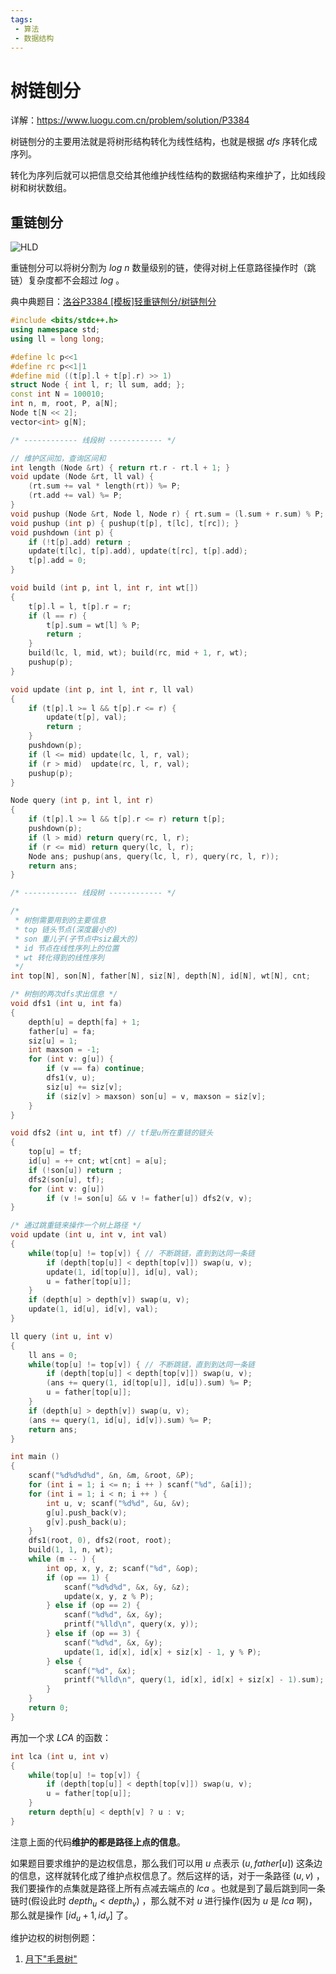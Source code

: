 ```yaml
---
tags:
 - 算法
 - 数据结构
---
```


# 树链刨分

详解：https://www.luogu.com.cn/problem/solution/P3384

树链刨分的主要用法就是将树形结构转化为线性结构，也就是根据 $dfs$ 序转化成序列。

转化为序列后就可以把信息交给其他维护线性结构的数据结构来维护了，比如线段树和树状数组。

## 重链刨分

![HLD](https://oi-wiki.org/graph/images/hld.png)

重链刨分可以将树分割为 $log \ n$ 数量级别的链，使得对树上任意路径操作时（跳链）复杂度都不会超过 $log$ 。

典中典题目：[洛谷P3384 [模板]轻重链刨分/树链刨分](https://www.luogu.com.cn/problem/P3384)

```c++
#include <bits/stdc++.h>
using namespace std;
using ll = long long;

#define lc p<<1
#define rc p<<1|1
#define mid ((t[p].l + t[p].r) >> 1)
struct Node { int l, r; ll sum, add; };
const int N = 100010;
int n, m, root, P, a[N];
Node t[N << 2];
vector<int> g[N];

/* ------------ 线段树 ------------ */

// 维护区间加，查询区间和
int length (Node &rt) { return rt.r - rt.l + 1; }
void update (Node &rt, ll val) {
    (rt.sum += val * length(rt)) %= P;
    (rt.add += val) %= P;
}
void pushup (Node &rt, Node l, Node r) { rt.sum = (l.sum + r.sum) % P; }
void pushup (int p) { pushup(t[p], t[lc], t[rc]); }
void pushdown (int p) {
    if (!t[p].add) return ;
    update(t[lc], t[p].add), update(t[rc], t[p].add);
    t[p].add = 0;
}

void build (int p, int l, int r, int wt[])
{
    t[p].l = l, t[p].r = r;
    if (l == r) {
        t[p].sum = wt[l] % P;
        return ;
    }
    build(lc, l, mid, wt); build(rc, mid + 1, r, wt);
    pushup(p);
}

void update (int p, int l, int r, ll val)
{
    if (t[p].l >= l && t[p].r <= r) {
        update(t[p], val);
        return ;
    }
    pushdown(p);
    if (l <= mid) update(lc, l, r, val);
    if (r > mid)  update(rc, l, r, val);
    pushup(p);
}

Node query (int p, int l, int r)
{
    if (t[p].l >= l && t[p].r <= r) return t[p];
    pushdown(p);
    if (l > mid) return query(rc, l, r);
    if (r <= mid) return query(lc, l, r);
    Node ans; pushup(ans, query(lc, l, r), query(rc, l, r));
    return ans;
}

/* ------------ 线段树 ------------ */

/*
 * 树刨需要用到的主要信息
 * top 链头节点(深度最小的)
 * son 重儿子(子节点中siz最大的)
 * id 节点在线性序列上的位置
 * wt 转化得到的线性序列
 */
int top[N], son[N], father[N], siz[N], depth[N], id[N], wt[N], cnt;

/* 树刨的两次dfs求出信息 */
void dfs1 (int u, int fa)
{
    depth[u] = depth[fa] + 1;
    father[u] = fa;
    siz[u] = 1;
    int maxson = -1;
    for (int v: g[u]) {
        if (v == fa) continue;
        dfs1(v, u);
        siz[u] += siz[v];
        if (siz[v] > maxson) son[u] = v, maxson = siz[v];
    }
}

void dfs2 (int u, int tf) // tf是u所在重链的链头
{
    top[u] = tf;
    id[u] = ++ cnt; wt[cnt] = a[u];
    if (!son[u]) return ;
    dfs2(son[u], tf);
    for (int v: g[u])
        if (v != son[u] && v != father[u]) dfs2(v, v);
}

/* 通过跳重链来操作一个树上路径 */
void update (int u, int v, int val)
{
    while(top[u] != top[v]) { // 不断跳链，直到到达同一条链
        if (depth[top[u]] < depth[top[v]]) swap(u, v);
        update(1, id[top[u]], id[u], val);
        u = father[top[u]];
    }
    if (depth[u] > depth[v]) swap(u, v);
    update(1, id[u], id[v], val);
}

ll query (int u, int v)
{
    ll ans = 0;
    while(top[u] != top[v]) { // 不断跳链，直到到达同一条链
        if (depth[top[u]] < depth[top[v]]) swap(u, v);
        (ans += query(1, id[top[u]], id[u]).sum) %= P;
        u = father[top[u]];
    }
    if (depth[u] > depth[v]) swap(u, v);
    (ans += query(1, id[u], id[v]).sum) %= P;
    return ans;
}

int main ()
{
    scanf("%d%d%d%d", &n, &m, &root, &P);
    for (int i = 1; i <= n; i ++ ) scanf("%d", &a[i]);
    for (int i = 1; i < n; i ++ ) {
        int u, v; scanf("%d%d", &u, &v);
        g[u].push_back(v);
        g[v].push_back(u);
    }
    dfs1(root, 0), dfs2(root, root);
    build(1, 1, n, wt);
    while (m -- ) {
        int op, x, y, z; scanf("%d", &op);
        if (op == 1) {
            scanf("%d%d%d", &x, &y, &z);
            update(x, y, z % P);
        } else if (op == 2) {
            scanf("%d%d", &x, &y);
            printf("%lld\n", query(x, y));
        } else if (op == 3) {
            scanf("%d%d", &x, &y);
            update(1, id[x], id[x] + siz[x] - 1, y % P);
        } else {
            scanf("%d", &x);
            printf("%lld\n", query(1, id[x], id[x] + siz[x] - 1).sum);
        }
    }
    return 0;
}
```



再加一个求 $LCA$ 的函数：

```c++
int lca (int u, int v)
{
    while(top[u] != top[v]) {
        if (depth[top[u]] < depth[top[v]]) swap(u, v);
        u = father[top[u]];
    }
    return depth[u] < depth[v] ? u : v;
}
```



注意上面的代码**维护的都是路径上点的信息**。

如果题目要求维护的是边权信息，那么我们可以用 $u$ 点表示 $(u, father[u])$ 这条边的信息，这样就转化成了维护点权信息了。然后这样的话，对于一条路径 $(u, v)$ ，我们要操作的点集就是路径上所有点减去端点的 $lca$ 。也就是到了最后跳到同一条链时(假设此时 $depth_u < depth_v$) ，那么就不对 $u$ 进行操作(因为 $u$ 是 $lca$ 啊)，那么就是操作 $[id_u+1, id_v]$ 了。

维护边权的树刨例题：

1.  [月下"毛景树"](https://www.luogu.com.cn/problem/P4315) 

